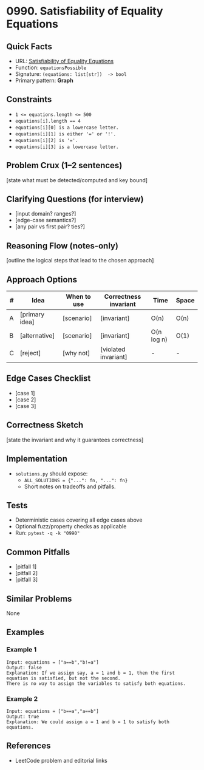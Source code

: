 # 0990. Satisfiability of Equality Equations

## Quick Facts

- URL:
  [Satisfiability of Equality Equations](https://leetcode.com/problems/satisfiability-of-equality-equations/)
- Function: `equationsPossible`
- Signature: `(equations: list[str])  -> bool`
- Primary pattern: **Graph**

## Constraints

- `1 <= equations.length <= 500`
- `equations[i].length == 4`
- `equations[i][0] is a lowercase letter.`
- `equations[i][1] is either '=' or '!'.`
- `equations[i][2] is '='.`
- `equations[i][3] is a lowercase letter.`

## Problem Crux (1–2 sentences)

[state what must be detected/computed and key bound]

## Clarifying Questions (for interview)

- [input domain? ranges?]
- [edge-case semantics?]
- [any pair vs first pair? ties?]

## Reasoning Flow (notes-only)

[outline the logical steps that lead to the chosen approach]

## Approach Options

| #   | Idea           | When to use | Correctness invariant | Time       | Space |
| --- | -------------- | ----------- | --------------------- | ---------- | ----- |
| A   | [primary idea] | [scenario]  | [invariant]           | O(n)       | O(n)  |
| B   | [alternative]  | [scenario]  | [invariant]           | O(n log n) | O(1)  |
| C   | [reject]       | [why not]   | [violated invariant]  | -          | -     |

## Edge Cases Checklist

- [case 1]
- [case 2]
- [case 3]

## Correctness Sketch

[state the invariant and why it guarantees correctness]

## Implementation

- `solutions.py` should expose:
    - `ALL_SOLUTIONS = {"...": fn, "...": fn}`
    - Short notes on tradeoffs and pitfalls.

## Tests

- Deterministic cases covering all edge cases above
- Optional fuzz/property checks as applicable
- Run: `pytest -q -k "0990"`

## Common Pitfalls

- [pitfall 1]
- [pitfall 2]
- [pitfall 3]

## Similar Problems

None

## Examples

### Example 1

```text
Input: equations = ["a==b","b!=a"]
Output: false
Explanation: If we assign say, a = 1 and b = 1, then the first equation is satisfied, but not the second.
There is no way to assign the variables to satisfy both equations.
```

### Example 2

```text
Input: equations = ["b==a","a==b"]
Output: true
Explanation: We could assign a = 1 and b = 1 to satisfy both equations.
```

## References

- LeetCode problem and editorial links
